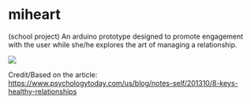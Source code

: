 # miheart
 (school project)
 An arduino prototype designed to promote engagement with the user while she/he explores the art of managing a relationship.
 
 [![](https://res.cloudinary.com/b1917/image/upload/v1590787977/github/GvNpnL.gif)](http://www.youtube.com/watch?v=7yqS3mqsNcU "")

 Credit/Based on the article: https://www.psychologytoday.com/us/blog/notes-self/201310/8-keys-healthy-relationships
 
 
 
